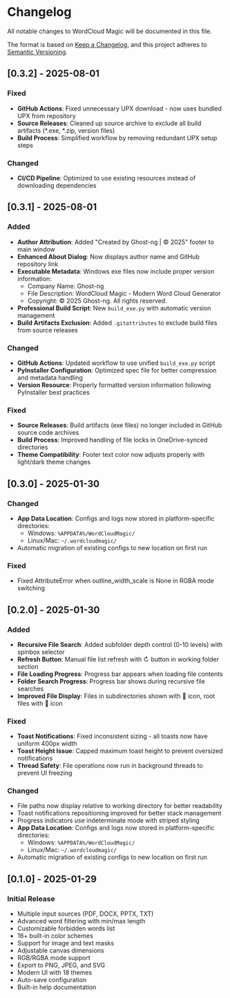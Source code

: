 # Changelog

All notable changes to WordCloud Magic will be documented in this file.

The format is based on [Keep a Changelog](https://keepachangelog.com/en/1.0.0/),
and this project adheres to [Semantic Versioning](https://semver.org/spec/v2.0.0.html).

## [0.3.2] - 2025-08-01

### Fixed
- **GitHub Actions**: Fixed unnecessary UPX download - now uses bundled UPX from repository
- **Source Releases**: Cleaned up source archive to exclude all build artifacts (*.exe, *.zip, version files)
- **Build Process**: Simplified workflow by removing redundant UPX setup steps

### Changed
- **CI/CD Pipeline**: Optimized to use existing resources instead of downloading dependencies

## [0.3.1] - 2025-08-01

### Added
- **Author Attribution**: Added "Created by Ghost-ng | © 2025" footer to main window
- **Enhanced About Dialog**: Now displays author name and GitHub repository link
- **Executable Metadata**: Windows exe files now include proper version information:
  - Company Name: Ghost-ng
  - File Description: WordCloud Magic - Modern Word Cloud Generator
  - Copyright: © 2025 Ghost-ng. All rights reserved.
- **Professional Build Script**: New `build_exe.py` with automatic version management
- **Build Artifacts Exclusion**: Added `.gitattributes` to exclude build files from source releases

### Changed
- **GitHub Actions**: Updated workflow to use unified `build_exe.py` script
- **PyInstaller Configuration**: Optimized spec file for better compression and metadata handling
- **Version Resource**: Properly formatted version information following PyInstaller best practices

### Fixed
- **Source Releases**: Build artifacts (exe files) no longer included in GitHub source code archives
- **Build Process**: Improved handling of file locks in OneDrive-synced directories
- **Theme Compatibility**: Footer text color now adjusts properly with light/dark theme changes

## [0.3.0] - 2025-01-30

### Changed
- **App Data Location**: Configs and logs now stored in platform-specific directories:
  - Windows: `%APPDATA%/WordCloudMagic/`
  - Linux/Mac: `~/.wordcloudmagic/`
- Automatic migration of existing configs to new location on first run

### Fixed
- Fixed AttributeError when outline_width_scale is None in RGBA mode switching

## [0.2.0] - 2025-01-30

### Added
- **Recursive File Search**: Added subfolder depth control (0-10 levels) with spinbox selector
- **Refresh Button**: Manual file list refresh with ↻ button in working folder section
- **File Loading Progress**: Progress bar appears when loading file contents
- **Folder Search Progress**: Progress bar shows during recursive file searches
- **Improved File Display**: Files in subdirectories shown with 📁 icon, root files with 📄 icon

### Fixed
- **Toast Notifications**: Fixed inconsistent sizing - all toasts now have uniform 400px width
- **Toast Height Issue**: Capped maximum toast height to prevent oversized notifications
- **Thread Safety**: File operations now run in background threads to prevent UI freezing

### Changed
- File paths now display relative to working directory for better readability
- Toast notifications repositioning improved for better stack management
- Progress indicators use indeterminate mode with striped styling
- **App Data Location**: Configs and logs now stored in platform-specific directories:
  - Windows: `%APPDATA%/WordCloudMagic/`
  - Linux/Mac: `~/.wordcloudmagic/`
- Automatic migration of existing configs to new location on first run

## [0.1.0] - 2025-01-29

### Initial Release
- Multiple input sources (PDF, DOCX, PPTX, TXT)
- Advanced word filtering with min/max length
- Customizable forbidden words list
- 16+ built-in color schemes
- Support for image and text masks
- Adjustable canvas dimensions
- RGB/RGBA mode support
- Export to PNG, JPEG, and SVG
- Modern UI with 18 themes
- Auto-save configuration
- Built-in help documentation